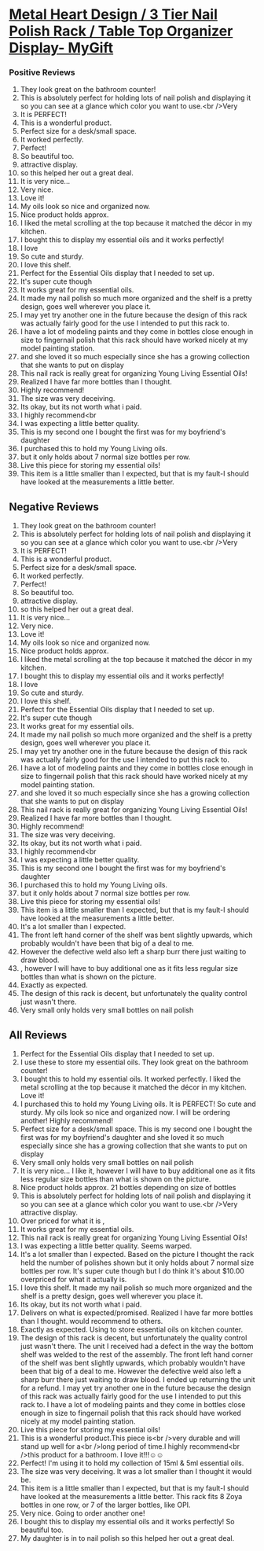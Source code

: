 # [Metal Heart Design / 3 Tier Nail Polish Rack / Table Top Organizer Display- MyGift](https://products.checkmycream.com/products/Metal-Heart-Design-3-Tier-Nail-Polish-Rack-Table-Top-Organizer-Display-MyGift.html)

### Positive Reviews

<ol>
      <li>They look great on the bathroom counter!</li>
      <li>This is absolutely perfect for holding lots of nail polish and displaying it so you can see at a glance which color you want to use.&lt;br /&gt;Very</li>
      <li>It is PERFECT!</li>
      <li>This is a wonderful product.</li>
      <li>Perfect size for a desk/small space.</li>
      <li>It worked perfectly.  </li>
      <li>Perfect!  </li>
      <li>So beautiful too.</li>
      <li>attractive display.</li>
      <li>so this helped her out a great deal.</li>
      <li>It is very nice...</li>
      <li>Very nice.</li>
      <li>Love it!</li>
      <li>My oils look so nice and organized now.</li>
      <li>Nice product holds approx.</li>
      <li>I liked the metal scrolling at the top because it matched the décor in my kitchen.</li>
      <li>I bought this to display my essential oils and it works perfectly!</li>
      <li>I love</li>
      <li>So cute and sturdy.</li>
      <li>I love this shelf.</li>
      <li>Perfect for the Essential Oils display that I needed to set up.</li>
      <li>It&#x27;s super cute though</li>
      <li>It works great for my essential oils.</li>
      <li>It made my nail polish so much more organized and the shelf is a pretty design, goes well wherever you place it.</li>
      <li>I may yet try another one in the future because the design of this rack was actually fairly good for the use I intended to put this rack to.</li>
      <li>I have a lot of modeling paints and they come in bottles close enough in size to fingernail polish that this rack should have worked nicely at my model painting station.</li>
      <li>and she loved it so much especially since she has a growing collection that she wants to put on display</li>
      <li>This nail rack is really great for organizing Young Living Essential Oils!</li>
      <li>Realized I have far more bottles than I thought.  </li>
      <li>Highly recommend!</li>
      <li>The size was very deceiving.</li>
      <li>Its okay, but its not worth what i paid.</li>
      <li>I highly recommend&lt;br</li>
      <li>I was expecting a little better quality.  </li>
      <li>This is my second one I bought the first was for my boyfriend&#x27;s daughter</li>
      <li>I purchased this to hold my Young Living oils.</li>
      <li>but it only holds about 7 normal size bottles per row.</li>
      <li>Live this piece for storing my essential oils!</li>
      <li>This item is a little smaller than I expected, but that is my fault-I should have looked at the measurements a little better.  </li>
</ol>


<h2>Negative Reviews</h2>
<ol>
<li> They look great on the bathroom counter!</li>
<li> This is absolutely perfect for holding lots of nail polish and displaying it so you can see at a glance which color you want to use.&lt;br /&gt;Very</li>
<li> It is PERFECT!</li>
<li> This is a wonderful product.</li>
<li> Perfect size for a desk/small space.</li>
<li> It worked perfectly.  </li>
<li> Perfect!  </li>
<li> So beautiful too.</li>
<li> attractive display.</li>
<li> so this helped her out a great deal.</li>
<li> It is very nice...</li>
<li> Very nice.</li>
<li> Love it!</li>
<li> My oils look so nice and organized now.</li>
<li> Nice product holds approx.</li>
<li> I liked the metal scrolling at the top because it matched the décor in my kitchen.</li>
<li> I bought this to display my essential oils and it works perfectly!</li>
<li> I love</li>
<li> So cute and sturdy.</li>
<li> I love this shelf.</li>
<li> Perfect for the Essential Oils display that I needed to set up.</li>
<li> It&#x27;s super cute though</li>
<li> It works great for my essential oils.</li>
<li> It made my nail polish so much more organized and the shelf is a pretty design, goes well wherever you place it.</li>
<li> I may yet try another one in the future because the design of this rack was actually fairly good for the use I intended to put this rack to.</li>
<li> I have a lot of modeling paints and they come in bottles close enough in size to fingernail polish that this rack should have worked nicely at my model painting station.</li>
<li> and she loved it so much especially since she has a growing collection that she wants to put on display</li>
<li> This nail rack is really great for organizing Young Living Essential Oils!</li>
<li> Realized I have far more bottles than I thought.  </li>
<li> Highly recommend!</li>
<li> The size was very deceiving.</li>
<li> Its okay, but its not worth what i paid.</li>
<li> I highly recommend&lt;br</li>
<li> I was expecting a little better quality.  </li>
<li> This is my second one I bought the first was for my boyfriend&#x27;s daughter</li>
<li> I purchased this to hold my Young Living oils.</li>
<li> but it only holds about 7 normal size bottles per row.</li>
<li> Live this piece for storing my essential oils!</li>
<li> This item is a little smaller than I expected, but that is my fault-I should have looked at the measurements a little better.  </li>
<li> It&#x27;s a lot smaller than I expected.</li>
<li> The front left hand corner of the shelf was bent slightly upwards, which probably wouldn&#x27;t have been that big of a deal to me.</li>
<li> However the defective weld also left a sharp burr there just waiting to draw blood.</li>
<li> , however I will have to buy additional one as it fits less regular size bottles than what is shown on the picture.</li>
<li> Exactly as expected.</li>
<li> The design of this rack is decent, but unfortunately the quality control just wasn&#x27;t there.</li>
<li> Very small only holds very small bottles on nail polish</li>
</ol>

<h2>All Reviews</h2>

<ol>
    <li> Perfect for the Essential Oils display that I needed to set up.</li>
    <li> I use these to store my essential oils.  They look great on the bathroom counter!</li>
    <li> I bought this to hold my essential oils.  It worked perfectly.  I liked the metal scrolling at the top because it matched the décor in my kitchen. Love it!</li>
    <li> I purchased this to hold my Young Living oils. It is PERFECT! So cute and sturdy. My oils look so nice and organized now. I will be ordering another! Highly recommend!</li>
    <li> Perfect size for a desk/small space. This is my second one I bought the first was for my boyfriend&#x27;s daughter and she loved it so much especially since she has a growing collection that she wants to put on display</li>
    <li> Very small only holds very small bottles on nail polish</li>
    <li> It is very nice... I like it, however I will have to buy additional one as it fits less regular size bottles than what is shown on the picture.</li>
    <li> Nice product holds approx. 21 bottles depending on size of bottles</li>
    <li> This is absolutely perfect for holding lots of nail polish and displaying it so you can see at a glance which color you want to use.&lt;br /&gt;Very attractive display.</li>
    <li> Over priced for what it is ,</li>
    <li> It works great for my essential oils.</li>
    <li> This nail rack is really great for organizing Young Living Essential Oils!</li>
    <li> I was expecting a little better quality.  Seems warped.</li>
    <li> It&#x27;s a lot smaller than I expected. Based on the picture I thought the rack held the number of polishes shown but it only holds about 7 normal size bottles per row. It&#x27;s super cute though but I do think it&#x27;s about $10.00 overpriced for what it actually is.</li>
    <li> I love this shelf. It made my nail polish so much more organized and the shelf is a pretty design, goes well wherever you place it.</li>
    <li> Its okay, but its not worth what i paid.</li>
    <li> Delivers on what is expected/promised.  Realized I have far more bottles than I thought.  would recommend to others.</li>
    <li> Exactly as expected. Using to store essential oils on kitchen counter.</li>
    <li> The design of this rack is decent, but unfortunately the quality control just wasn&#x27;t there. The unit I received had a defect in the way the bottom shelf was welded to the rest of the assembly. The front left hand corner of the shelf was bent slightly upwards, which probably wouldn&#x27;t have been that big of a deal to me. However the defective weld also left a sharp burr there just waiting to draw blood. I ended up returning the unit for a refund. I may yet try another one in the future because the design of this rack was actually fairly good for the use I intended to put this rack to. I have a lot of modeling paints and they come in bottles close enough in size to fingernail polish that this rack should have worked nicely at my model painting station.</li>
    <li> Live this piece for storing my essential oils!</li>
    <li> This is a wonderful product.This piece is&lt;br /&gt;very durable and will stand up well for a&lt;br /&gt;long period of time.I highly recommend&lt;br /&gt;this product for a bathroom. I love it!!!☺️☺️</li>
    <li> Perfect!  I&#x27;m using it to hold my collection of 15ml &amp; 5ml essential oils.</li>
    <li> The size was very deceiving. It was a lot smaller than I thought it would be.</li>
    <li> This item is a little smaller than I expected, but that is my fault-I should have looked at the measurements a little better.  This rack fits 8 Zoya bottles in one row, or 7 of the larger bottles, like OPI.</li>
    <li> Very nice. Going to order another one!</li>
    <li> I bought this to display my essential oils and it works perfectly! So beautiful too.</li>
    <li> My daughter is in to nail polish so this helped her out a great deal.</li>
</ol>




